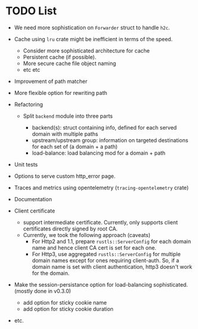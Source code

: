 # TODO List

- We need more sophistication on `Forwarder` struct to handle `h2c`.
- Cache using `lru` crate might be inefficient in terms of the speed.
  - Consider more sophisticated architecture for cache
  - Persistent cache (if possible).
  - More secure cache file object naming
  - etc etc
- Improvement of path matcher
- More flexible option for rewriting path
- Refactoring

  - Split `backend` module into three parts

    - backend(s): struct containing info, defined for each served domain with multiple paths
    - upstream/upstream group: information on targeted destinations for each set of (a domain + a path)
    - load-balance: load balancing mod for a domain + path

- Unit tests
- Options to serve custom http_error page.
- Traces and metrics using opentelemetry (`tracing-opentelemetry` crate)
- Documentation
- Client certificate
  - support intermediate certificate. Currently, only supports client certificates directly signed by root CA.
  - Currently, we took the following approach (caveats)
    - For Http2 and 1.1, prepare `rustls::ServerConfig` for each domain name and hence client CA cert is set for each one.
    - For Http3, use aggregated `rustls::ServerConfig` for multiple domain names except for ones requiring client-auth. So, if a domain name is set with client authentication, http3 doesn't work for the domain.
- Make the session-persistance option for load-balancing sophisticated. (mostly done in v0.3.0)
  - add option for sticky cookie name
  - add option for sticky cookie duration
- etc.

